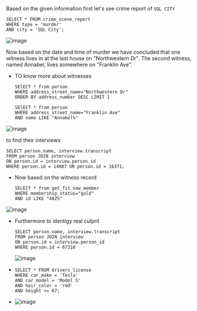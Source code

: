 Based on the given information first let's see crime report of `SQL CITY`

```
SELECT * FROM crime_scene_report 
WHERE type = 'murder' 
AND city = 'SQL City';
```
![image](https://github.com/user-attachments/assets/5f568eb1-beed-40c4-97cc-49fedec6bb29)



Now based on the date and time of murder we have concluded that one witness lives in at the last house on "Northwestern Dr". The second witness, named Annabel, lives somewhere on "Franklin Ave".

- TO know more about witnesses
  ```
  SElECT * from person
  WHERE address_street_name="Northwestern Dr"
  ORDER BY address_number DESC LIMIT 1
  ```

  ```
  SElECT * from person
  WHERE address_street_name="Franklin Ave"
  AND name LIKE "Annabel%"
  ```

![image](https://github.com/user-attachments/assets/425f5256-2e26-4cf3-a21b-af130f1ddc0c)



to find their interviews

```
SELECT person.name, interview.transcript
FROM person JOIN interview
ON person.id = interview.person_id
WHERE person.id = 14887 OR person.id = 16371;
```


- Now based on the witness record
  ```
  SELECT * from get_fit_now_member
  WHERE membership_status="gold"
  AND id LIKE "48Z%"
  ```

 ![image](https://github.com/user-attachments/assets/9765649f-b0a4-4eac-bd0a-598488a32296)


 - Furthermore to identigy real culprit

    ```
    SELECT person.name, interview.transcript
    FROM person JOIN interview
    ON person.id = interview.person_id
    WHERE person.id = 67318 
    ```

   ![image](https://github.com/user-attachments/assets/190ddff0-595b-4dcb-a754-2725a6b23154)


-
    ```
    SELECT * FROM drivers_license
    WHERE car_make = 'Tesla'
    AND car_model = 'Model S'
    AND hair_color = 'red'
    AND height <= 67;
    ```
- ![image](https://github.com/user-attachments/assets/9aa4582e-a5a4-42ce-b138-9969e0e9419a)

  


